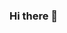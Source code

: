 ### Hi there 👋

<!--
**Tiana1412/Tiana1412** is a ✨ _special_ ✨ repository because its `README.md` (this file) appears on your GitHub profile.

Here are some ideas to get you started:

- Hi, I'm Fifaliana, from D-Clic learner with Sayna. It's a digital school to learn all the digital jobs with a good family spirit and game.
- I am interested in coding, digital domain and new technologies.
- I would like to become a skilled and experienced developer.
-🌱 I am currently learning all about development and specifically how to learn and master it.
- I am looking to collaborate on many projects to see all the development methodology in the world, good luck to me!
- 📫 How to reach me: sambatra.fifa@gmail.com

<br>
More about me: https://www.linkedin.com/in/rakotoharimanana-tiana-fanambinantsoa-sambatra-fifaliana-146264220/
-->
